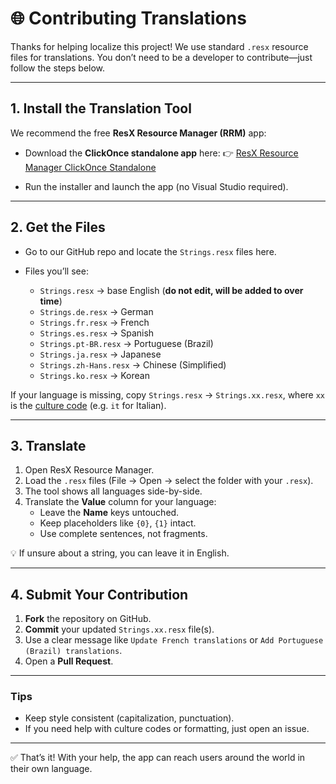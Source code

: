 # 🌐 Contributing Translations

Thanks for helping localize this project! We use standard `.resx` resource files for translations. You don’t need to be a developer to contribute—just follow the steps below.

---

## 1. Install the Translation Tool
We recommend the free **ResX Resource Manager (RRM)** app:

- Download the **ClickOnce standalone app** here:
  👉 [ResX Resource Manager ClickOnce Standalone](https://clickonce-tom-englert.azurewebsites.net/ResXResourceManager/ResXManager.application)

- Run the installer and launch the app (no Visual Studio required).

---

## 2. Get the Files
- Go to our GitHub repo and locate the `Strings.resx` files here.
- Files you’ll see:

  - `Strings.resx` → base English (**do not edit, will be added to over time**)
  - `Strings.de.resx` → German
  - `Strings.fr.resx` → French
  - `Strings.es.resx` → Spanish
  - `Strings.pt-BR.resx` → Portuguese (Brazil)
  - `Strings.ja.resx` → Japanese
  - `Strings.zh-Hans.resx` → Chinese (Simplified)
  - `Strings.ko.resx` → Korean

If your language is missing, copy `Strings.resx` → `Strings.xx.resx`, where `xx` is the [culture code](https://learn.microsoft.com/dotnet/api/system.globalization.cultureinfo?utm_source=chatgpt.com) (e.g. `it` for Italian).

---

## 3. Translate
1. Open ResX Resource Manager.
2. Load the `.resx` files (File → Open → select the folder with your `.resx`).
3. The tool shows all languages side-by-side.
4. Translate the **Value** column for your language:
   - Leave the **Name** keys untouched.
   - Keep placeholders like `{0}`, `{1}` intact.
   - Use complete sentences, not fragments.

💡 If unsure about a string, you can leave it in English.

---

## 4. Submit Your Contribution
1. **Fork** the repository on GitHub.
2. **Commit** your updated `Strings.xx.resx` file(s).
3. Use a clear message like `Update French translations` or `Add Portuguese (Brazil) translations`.
4. Open a **Pull Request**.

---

### Tips
- Keep style consistent (capitalization, punctuation).
- If you need help with culture codes or formatting, just open an issue.

---

✅ That’s it! With your help, the app can reach users around the world in their own language.
